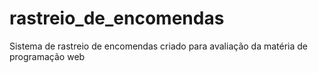 # rastreio_de_encomendas
Sistema de rastreio de encomendas criado para avaliação da matéria de programação web
